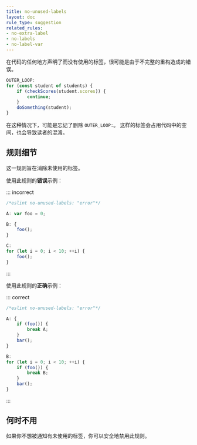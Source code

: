 ```yaml
---
title: no-unused-labels
layout: doc
rule_type: suggestion
related_rules:
- no-extra-label
- no-labels
- no-label-var
---
```


在代码的任何地方声明了而没有使用的标签，很可能是由于不完整的重构造成的错误。

```js
OUTER_LOOP:
for (const student of students) {
    if (checkScores(student.scores)) {
        continue;
    }
    doSomething(student);
}
```

在这种情况下，可能是忘记了删除 `OUTER_LOOP:`。
这样的标签会占用代码中的空间，也会导致读者的混淆。

## 规则细节

这一规则旨在消除未使用的标签。

使用此规则的**错误**示例：

::: incorrect

```js
/*eslint no-unused-labels: "error"*/

A: var foo = 0;

B: {
    foo();
}

C:
for (let i = 0; i < 10; ++i) {
    foo();
}
```

:::

使用此规则的**正确**示例：

::: correct

```js
/*eslint no-unused-labels: "error"*/

A: {
    if (foo()) {
        break A;
    }
    bar();
}

B:
for (let i = 0; i < 10; ++i) {
    if (foo()) {
        break B;
    }
    bar();
}
```

:::

## 何时不用

如果你不想被通知有未使用的标签，你可以安全地禁用此规则。
